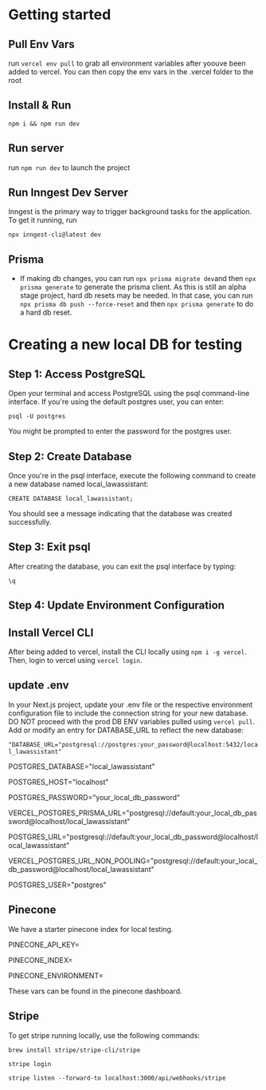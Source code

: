 # Getting started

## Pull Env Vars

run `vercel env pull` to grab all environment variables after yoouve been added to vercel. You can then copy the env vars in the .vercel folder to the root

## Install & Run

`npm i && npm run dev`

## Run server

run `npm run dev` to launch the project

## Run Inngest Dev Server

Inngest is the primary way to trigger background tasks for the application. To get it running, run

`npx inngest-cli@latest dev`

## Prisma

- If making db changes, you can run `npx prisma migrate dev`and then `npx prisma generate` to generate the prisma client. As this is still an alpha stage project, hard db resets may be needed. In that case, you can run `npx prisma db push --force-reset` and then `npx prisma generate` to do a hard db reset.

# Creating a new local DB for testing

## Step 1: Access PostgreSQL

Open your terminal and access PostgreSQL using the psql command-line interface. If you're using the default postgres user, you can enter:

`psql -U postgres`

You might be prompted to enter the password for the postgres user.

## Step 2: Create Database

Once you're in the psql interface, execute the following command to create a new database named local_lawassistant:

`CREATE DATABASE local_lawassistant;`

You should see a message indicating that the database was created successfully.

## Step 3: Exit psql

After creating the database, you can exit the psql interface by typing:

`\q`

## Step 4: Update Environment Configuration

## Install Vercel CLI

After being added to vercel, install the CLI locally using `npm i -g vercel`. Then, login to vercel using `vercel login`.

## update .env

In your Next.js project, update your .env file or the respective environment configuration file to include the connection string for your new database. DO NOT proceed with the prod DB ENV variables pulled using `vercel pull`. Add or modify an entry for DATABASE_URL to reflect the new database:

`"DATABASE_URL="postgresql://postgres:your_password@localhost:5432/local_lawassistant"`

POSTGRES_DATABASE="local_lawassistant"

POSTGRES_HOST="localhost"

POSTGRES_PASSWORD="your_local_db_password"

VERCEL_POSTGRES_PRISMA_URL="postgresql://default:your_local_db_password@localhost/local_lawassistant"

POSTGRES_URL="postgresql://default:your_local_db_password@localhost/local_lawassistant"

VERCEL_POSTGRES_URL_NON_POOLING="postgresql://default:your_local_db_password@localhost/local_lawassistant"

POSTGRES_USER="postgres"

## Pinecone

We have a starter pinecone index for local testing.

PINECONE_API_KEY=

PINECONE_INDEX=

PINECONE_ENVIRONMENT=

These vars can be found in the pinecone dashboard.

## Stripe

To get stripe running locally, use the following commands:

```brew install stripe/stripe-cli/stripe```

```stripe login```

```stripe listen --forward-to localhost:3000/api/webhooks/stripe```